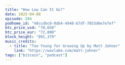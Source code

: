 ```yaml
---
title: "How Low Can It Go?"
date: 2025-04-08
episode: 204
podhome_id: "48ccdbc0-0db4-4948-b7df-7853d6e7e7ef"
btc_price_usd: "78,650"
btc_price_eur: "72,000"
block_height: "891,379"
music_credits:
  - title: "Too Young for Growing Up by Matt Johner"
    link: "https://wavlake.com/matt-johner"
tags: ["bitcoin", "podcast"]
---
```

